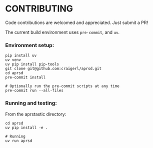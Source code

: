 # CONTRIBUTING

Code contributions are welcomed and appreciated. Just submit a PR!

The current build environment uses `pre-commit`, and `uv`.

### Environment setup:

```console
pip install uv
uv venv
uv pip install pip-tools
git clone git@github.com:craigerl/aprsd.git
cd aprsd
pre-commit install

# Optionally run the pre-commit scripts at any time
pre-commit run --all-files
```

### Running and testing:

From the aprstastic directory:

```console
cd aprsd
uv pip install -e .

# Running
uv run aprsd
```
